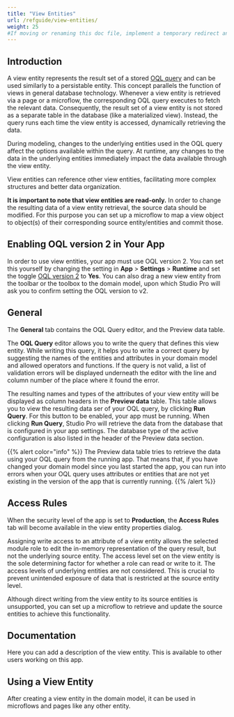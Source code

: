 ```yaml
---
title: "View Entities"
url: /refguide/view-entities/
weight: 25
#If moving or renaming this doc file, implement a temporary redirect and let the respective team know they should update the URL in the product. See Mapping to Products for more details.
---
```


## Introduction

A view entity represents the result set of a stored [OQL query](/refguide/oql) and can be used similarly to a persistable entity. This concept parallels the function of views in general database technology. Whenever a view entity is retrieved via a page or a microflow, the corresponding OQL query executes to fetch the relevant data. Consequently, the result set of a view entity is not stored as a separate table in the database (like a materialized view). Instead, the query runs each time the view entity is accessed, dynamically retrieving the data.

During modeling, changes to the underlying entities used in the OQL query affect the options available within the query. At runtime, any changes to the data in the underlying entities immediately impact the data available through the view entity.

View entities can reference other view entities, facilitating more complex structures and better data organization. 

**It is important to note that view entities are read-only.** In order to change the resulting data of a view entity retrieval, the source data should be modified. For this purpose you can set up a microflow to map a view object to object(s) of their corresponding source entity/entities and commit those.

## Enabling OQL version 2 in Your App
In order to use view entities, your app must use OQL version 2. You can set this yourself by changing the setting in **App** > **Settings** > **Runtime** and set the toggle [OQL version 2](/refguide/app-settings/#oql-version-2) to **Yes**. You can also drag a new view entity from the toolbar or the toolbox to the domain model, upon which Studio Pro will ask you to confirm setting the OQL version to v2. 

## General

The **General** tab contains the OQL Query editor, and the Preview data table.

The **OQL Query** editor allows you to write the query that defines this view entity. While writing this query, it helps you to write a correct query by suggesting the names of the entities and attributes in your domain model and allowed operators and functions. If the query is not valid, a list of validation errors will be displayed underneath the editor with the line and column number of the place where it found the error.

The resulting names and types of the attributes of your view entity will be displayed as column headers in the **Preview data** table. This table allows you to view the resulting data ser of your OQL query, by clicking **Run Query**. For this button to be enabled, your app must be running. When clicking **Run Query**, Studio Pro will retrieve the data from the database that is configured in your app settings. The database type of the active configuration is also listed in the header of the Preview data section.

{{% alert color="info" %}}
The Preview data table tries to retrieve the data using your OQL query from the running app. That means that, if you have changed your domain model since you last started the app, you can run into errors when your OQL query uses attributes or entities that are not yet existing in the version of the app that is currently running.
{{% /alert %}}

## Access Rules
When the security level of the app is set to **Production**, the **Access Rules** tab will become available in the view entity properties dialog.

Assigning write access to an attribute of a view entity allows the selected module role to edit the in-memory representation of the query result, but not the underlying source entity. The access level set on the view entity is the sole determining factor for whether a role can read or write to it. The access levels of underlying entities are not considered. This is crucial to prevent unintended exposure of data that is restricted at the source entity level.

Although direct writing from the view entity to its source entities is unsupported, you can set up a microflow to retrieve and update the source entities to achieve this functionality.

## Documentation

Here you can add a description of the view entity. This is available to other users working on this app.

## Using a View Entity
After creating a view entity in the domain model, it can be used in microflows and pages like any other entity.
